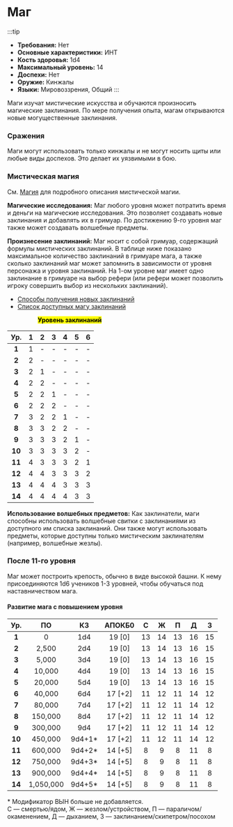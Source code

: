 # Маг

:::tip

- **Требования:** Нет
- **Основные характеристики:** ИНТ
- **Кость здоровья:** 1d4
- **Максимальный уровень:** 14
- **Доспехи:** Нет
- **Оружие:** Кинжалы
- **Языки:** Мировоззрения, Общий
:::

Маги изучат мистические искусства и обучаются произносить магические заклинания. По мере получения опыта, магам открываются новые могущественные заклинания.

### Сражения

Маги могут использовать только кинжалы и не могут носить щиты или любые виды доспехов. Это делает их уязвимыми в бою.

### Мистическая магия

См. [Магия](/magic/magic.md) для подробного описания мистической магии.

**Магические исследования:** Маг любого уровня может потратить время и деньги на магические исследования. Это позволяет создавать новые заклинания и добавлять их в гримуар. По достижению 9-го уровня маг также может создавать волшебные предметы.

**Произнесение заклинаний:** Маг носит с собой гримуар, содержащий формулы мистических заклинаний. В таблице ниже показано максимальное количество заклинаний в гримуаре мага, а также сколько заклинаний маг может запомнить в зависимости от уровня персонажа и уровня заклинаний. На 1-ом уровне маг имеет одно заклинание в гримуаре на выбор рефери (или рефери может позволить игроку совершить выбор из нескольких заклинаний).

- [Способы получения новых заклинаний](/magic/magic.md)
- [Список доступных магу заклинаний](/magic/arcane.md)

<p style="padding-left: 70px;"><mark><b>Уровень заклинаний</b></mark></p>

|  Ур.   |   1   |   2   |   3   |   4   |   5   |   6   |
| :----: | :---: | :---: | :---: | :---: | :---: | :---: |
| **1**  |   1   |   -   |   -   |   -   |   -   |   -   |
| **2**  |   2   |   -   |   -   |   -   |   -   |   -   |
| **3**  |   2   |   1   |   -   |   -   |   -   |   -   |
| **4**  |   2   |   2   |   -   |   -   |   -   |   -   |
| **5**  |   2   |   2   |   1   |   -   |   -   |   -   |
| **6**  |   2   |   2   |   2   |   -   |   -   |   -   |
| **7**  |   3   |   2   |   2   |   1   |   -   |   -   |
| **8**  |   3   |   3   |   2   |   2   |   -   |   -   |
| **9**  |   3   |   3   |   3   |   2   |   1   |   -   |
| **10** |   3   |   3   |   3   |   3   |   2   |   -   |
| **11** |   4   |   3   |   3   |   3   |   2   |   1   |
| **12** |   4   |   4   |   3   |   3   |   3   |   2   |
| **13** |   4   |   4   |   4   |   3   |   3   |   3   |
| **14** |   4   |   4   |   4   |   4   |   3   |   3   |

**Использование волшебных предметов:** Как заклинатели, маги способны использовать волшебные свитки с заклинаниями из доступного им списка заклинаний. Они также могут использовать предметы, которые доступны только мистическим заклинателям (например, волшебные жезлы).

### После 11-го уровня

Маг может построить крепость, обычно в виде высокой башни. К нему присоединяются 1d6 учеников 1-3 уровней, чтобы обучаться под наставничеством мага.

#### Развитие мага с повышением уровня

|  Ур.   |    ПО     |   КЗ   | АПОКБ0  |   C   |   Ж   |   П   |   Д   |   З   |
| :----: | :-------: | :----: | :-----: | :---: | :---: | :---: | :---: | :---: |
| **1**  |     0     |  1d4   | 19 [0]  |  13   |  14   |  13   |  16   |  15   |
| **2**  |   2,500   |  2d4   | 19 [0]  |  13   |  14   |  13   |  16   |  15   |
| **3**  |   5,000   |  3d4   | 19 [0]  |  13   |  14   |  13   |  16   |  15   |
| **4**  |  10,000   |  4d4   | 19 [0]  |  13   |  14   |  13   |  16   |  15   |
| **5**  |  20,000   |  5d4   | 19 [0]  |  13   |  14   |  13   |  16   |  15   |
| **6**  |  40,000   |  6d4   | 17 [+2] |  11   |  12   |  11   |  14   |  12   |
| **7**  |  80,000   |  7d4   | 17 [+2] |  11   |  12   |  11   |  14   |  12   |
| **8**  |  150,000  |  8d4   | 17 [+2] |  11   |  12   |  11   |  14   |  12   |
| **9**  |  300,000  |  9d4   | 17 [+2] |  11   |  12   |  11   |  14   |  12   |
| **10** |  450,000  | 9d4+1* | 17 [+2] |  11   |  12   |  11   |  14   |  12   |
| **11** |  600,000  | 9d4+2* | 14 [+5] |   8   |   9   |   8   |  11   |   8   |
| **12** |  750,000  | 9d4+3* | 14 [+5] |   8   |   9   |   8   |  11   |   8   |
| **13** |  900,000  | 9d4+4* | 14 [+5] |   8   |   9   |   8   |  11   |   8   |
| **14** | 1,050,000 | 9d4+5* | 14 [+5] |   8   |   9   |   8   |  11   |   8   |

<span class="micro">* Модификатор ВЫН больше не добавляется.<br>С — смертью/ядом, Ж — жезлом/устройством, П — параличом/окаменением, Д — дыханием, З — заклинанием/скипетром/посохом</span>